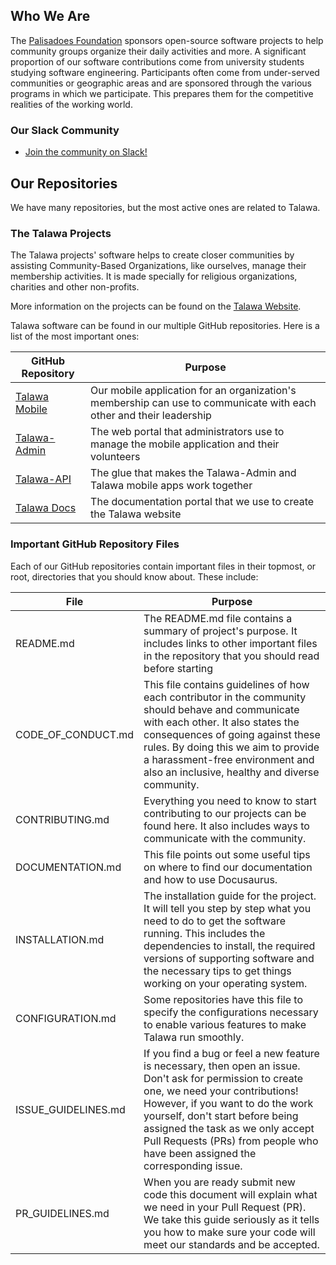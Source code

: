 ## Who We Are
The [Palisadoes Foundation](https://www.palisadoes.org) sponsors open-source software projects to help community groups organize their daily activities and more. A significant proportion of our software contributions come from university students studying software engineering. Participants often come from under-served communities or geographic areas and are sponsored through the various programs in which we participate. This prepares them for the competitive realities of the working world.

### Our Slack Community
- [Join the community on Slack!](https://join.slack.com/t/thepalisadoes-dyb6419/shared_invite/zt-2fzym7ih0-zetL1ZE3DrjmJemcsSkqUA)

## Our Repositories
We have many repositories, but the most active ones are related to Talawa.

### The Talawa Projects

The Talawa projects' software helps to create closer communities by assisting Community-Based Organizations, like ourselves, manage their membership activities. It is made specially for religious organizations, charities and other non-profits.

More information on the projects can be found on the [Talawa Website](https://docs.talawa.io).

Talawa software can be found in our multiple GitHub repositories. Here is a list of the most important ones:

| GitHub Repository | Purpose |
| --- | --- |
| [Talawa Mobile](https://github.com/PalisadoesFoundation/talawa) | Our mobile application for an organization's membership can use to communicate with each other and their leadership |
| [Talawa-Admin](https://github.com/PalisadoesFoundation/talawa-admin) | The web portal that administrators use to manage the mobile application and their volunteers |
| [Talawa-API](https://github.com/PalisadoesFoundation/talawa-api) | The glue that makes the Talawa-Admin and Talawa mobile apps work together |
| [Talawa Docs](https://github.com/PalisadoesFoundation/talawa-docs) | The documentation portal that we use to create the Talawa website |

### Important GitHub Repository Files

Each of our GitHub repositories contain important files in their topmost, or root, directories that you should know about. These include:

| File | Purpose |
| --- | --- |
| README.md | The README.md file contains a summary of project's purpose. It includes links to other important files in the repository that you should read before starting |
| CODE_OF_CONDUCT.md | This file contains guidelines of how each contributor in the community should behave and communicate with each other. It also states the consequences of going against these rules. By doing this we aim to provide a harassment-free environment and also an inclusive, healthy and diverse community. |
| CONTRIBUTING.md | Everything you need to know to start contributing to our projects can be found here. It also includes ways to communicate with the community. |
| DOCUMENTATION.md | This file points out some useful tips on where to find our documentation and how to use Docusaurus. |
| INSTALLATION.md | The installation guide for the project. It will tell you step by step what you need to do to get the software running. This includes the dependencies to install, the required versions of supporting software and the necessary tips to get things working on your operating system. |
| CONFIGURATION.md | Some repositories have this file to specify the configurations necessary to enable various features to make Talawa run smoothly. |
| ISSUE_GUIDELINES.md | If you find a bug or feel a new feature is necessary, then open an issue. Don't ask for permission to create one, we need your contributions! However, if you want to do the work yourself, don't start before being assigned the task as we only accept Pull Requests (PRs) from people who have been assigned the corresponding issue. |
| PR_GUIDELINES.md | When you are ready submit new code this document will explain what we need in your Pull Request (PR). We take this guide seriously as it tells you how to make sure your code will meet our standards and be accepted. |

